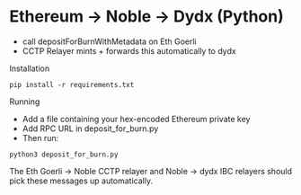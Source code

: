 # Ethereum -> Noble -> Dydx (Python)

- call depositForBurnWithMetadata on Eth Goerli
- CCTP Relayer mints + forwards this automatically to dydx

Installation
```
pip install -r requirements.txt
```

Running
- Add a file containing your hex-encoded Ethereum private key
- Add RPC URL in deposit_for_burn.py
- Then run:
```
python3 deposit_for_burn.py
```

The Eth Goerli -> Noble CCTP relayer and Noble -> dydx IBC relayers should pick these messages up automatically.